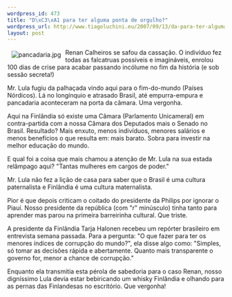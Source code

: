 ```yaml
--- 
wordpress_id: 473
title: "D\xC3\xA1 para ter alguma ponta de orgulho?"
wordpress_url: http://www.tiagoluchini.eu/2007/09/13/da-para-ter-alguma-ponta-de-orgulho/
layout: post
---
```

<img src="http://www.tiagoluchini.eu/wp-content/uploads/2007/09/pancadaria.jpg" title="pancadaria.jpg" alt="pancadaria.jpg" align="left" hspace="10" vspace="5" />Renan Calheiros se safou da cassação. O indivíduo fez todas as falcatruas possíveis e imagináveis, enrolou 100 dias de crise para acabar passando incólume no fim da história (e sob sessão secreta!)

Mr. Lula fugiu da palhaçada vindo aqui para o fim-do-mundo (Países Nórdicos). Lá no longínquio e atrasado Brasil, até empurra-empura e pancadaria aconteceram na porta da câmara. Uma vergonha.

Aqui na Finlândia só existe uma Câmara (Parlamento Unicameral) em contra-partida com a nossa Câmara dos Deputados mais o Senado no Brasil. Resultado? Mais enxuto, menos indivíduos, menores salários e menos benefícios o que resulta em: mais barato. Sobra para investir na melhor educação do mundo.

E qual foi a coisa que mais chamou a atenção de Mr. Lula na sua estada relâmpago aqui? "Tantas mulheres em cargos de poder."

Mr. Lula não fez a lição de casa para saber que o Brasil é uma cultura paternalista e Finlândia é uma cultura maternalista.

Pior é que depois criticam o coitado do presidente da Philips por ignorar o Piauí. Nosso presidente da república (com "r" minúsculo) tinha tanto para aprender mas parou na primeira barreirinha cultural. Que triste.

A presidente da Finlândia Tarja Halonen recebeu um repórter brasileiro em entrevista semana passada. Para a pergunta: "O que fazer para ter os menores índices de corrupção do mundo?", ela disse algo como: "Simples, só tomar as decisões rápida e abertamente. Quanto mais transparente o governo for, menor a chance de corrupção."

Enquanto ela transmitia esta pérola de sabedoria para o caso Renan, nosso digníssimo Lula devia estar bebiricando um whisky Finlândia e olhando para as pernas das Finlandesas no escritório. Que vergonha!
